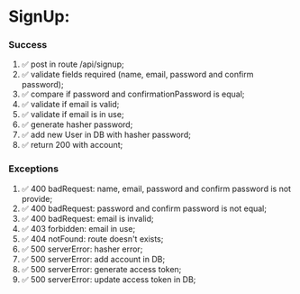 # SignUp:

### Success

1. ✅ post in route /api/signup;
2. ✅ validate fields required (name, email, password and confirm password);
3. ✅ compare if password and confirmationPassword is equal;
4. ✅ validate if email is valid;
5. ✅ validate if email is in use;
6. ✅ generate hasher password;
7. ✅ add new User in DB with hasher password;
8. ✅ return 200 with account;

### Exceptions

1. ✅ 400 badRequest: name, email, password and confirm password is not provide;
2. ✅ 400 badRequest: password and confirm password is not equal;
3. ✅ 400 badRequest: email is invalid;
4. ✅ 403 forbidden: email in use;
5. ✅ 404 notFound: route doesn't exists;
6. ✅ 500 serverError: hasher error;
7. ✅ 500 serverError: add account in DB;
8. ✅ 500 serverError: generate access token;
9. ✅ 500 serverError: update access token in DB;
